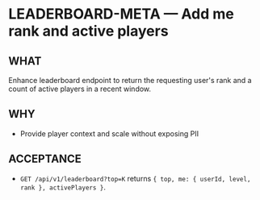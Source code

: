 # LEADERBOARD-META — Add me rank and active players

## WHAT
Enhance leaderboard endpoint to return the requesting user's rank and a count of active players in a recent window.

## WHY
- Provide player context and scale without exposing PII

## ACCEPTANCE
- `GET /api/v1/leaderboard?top=K` returns `{ top, me: { userId, level, rank }, activePlayers }`.
